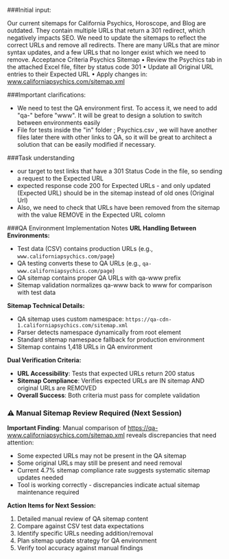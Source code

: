 ###Initial input:

Our current sitemaps for California Psychics, Horoscope, and Blog are outdated. They contain multiple URLs that return a 301 redirect, which negatively impacts SEO. We need to update the sitemaps to reflect the correct URLs and remove all redirects. There are many URLs that are minor syntax updates, and a few URLs that no longer exist which we need to remove.
Acceptance Criteria
Psychics Sitemap
• Review the Psychics tab in the attached Excel file, filter by status code 301
• Update all Original URL entries to their Expected URL
• Apply changes in: www.californiapsychics.com/sitemap.xml


###Important clarifications: 
- We need to test the QA environment first. To access it, we need to add "qa-" before "www". It will be great to design a solution to switch between environments easily
- File for tests inside the "in" folder ; Psychics.csv , we will have another files later there with other links to QA, so it will be great to architect a solution that can be easily modified if necessary.


###Task understanding
- our target to test links that have a 301 Status Code in the file, so sending a request to the Expected URL
- expected response code 200 for Expected URLs - and only updated (Expected URL) should be in the sitemap instead of old ones (Original Url)
- Also, we need to check that URLs have been removed from the sitemap with the value REMOVE in the Expected URL colomn

###QA Environment Implementation Notes
**URL Handling Between Environments:**
- Test data (CSV) contains production URLs (e.g., `www.californiapsychics.com/page`)
- QA testing converts these to QA URLs (e.g., `qa-www.californiapsychics.com/page`)
- QA sitemap contains proper QA URLs with qa-www prefix
- Sitemap validation normalizes qa-www back to www for comparison with test data

**Sitemap Technical Details:**
- QA sitemap uses custom namespace: `https://qa-cdn-1.californiapsychics.com/sitemap.xml`
- Parser detects namespace dynamically from root element
- Standard sitemap namespace fallback for production environment
- Sitemap contains 1,418 URLs in QA environment

**Dual Verification Criteria:**
- **URL Accessibility**: Tests that expected URLs return 200 status
- **Sitemap Compliance**: Verifies expected URLs are IN sitemap AND original URLs are REMOVED
- **Overall Success**: Both criteria must pass for complete validation

### ⚠️ Manual Sitemap Review Required (Next Session)
**Important Finding**: Manual comparison of https://qa-www.californiapsychics.com/sitemap.xml reveals discrepancies that need attention:
- Some expected URLs may not be present in the QA sitemap
- Some original URLs may still be present and need removal
- Current 4.7% sitemap compliance rate suggests systematic sitemap updates needed
- Tool is working correctly - discrepancies indicate actual sitemap maintenance required

**Action Items for Next Session:**
1. Detailed manual review of QA sitemap content
2. Compare against CSV test data expectations
3. Identify specific URLs needing addition/removal
4. Plan sitemap update strategy for QA environment
5. Verify tool accuracy against manual findings
